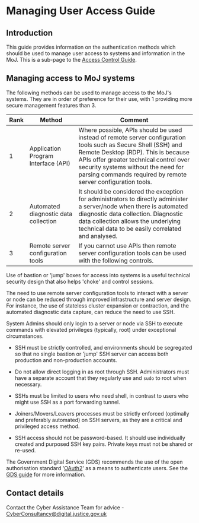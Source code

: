 # Managing User Access Guide

## Introduction

This guide provides information on the authentication methods which should be used to manage user access to systems and information in the MoJ. This is a sub-page to the [Access Control Guide](access-control-guide.md).

## Managing access to MoJ systems

The following methods can be used to manage access to the MoJ's systems. They are in order of preference for their use, with 1 providing more secure management features than 3.

|Rank|Method|Comment|
|----|------|-------|
|1|Application Program Interface \(API\)|Where possible, APIs should be used instead of remote server configuration tools such as Secure Shell \(SSH\) and Remote Desktop \(RDP\). This is because APIs offer greater technical control over security systems without the need for parsing commands required by remote server configuration tools.|
|2|Automated diagnostic data collection|It should be considered the exception for administrators to directly administer a server/node when there is automated diagnostic data collection. Diagnostic data collection allows the underlying technical data to be easily correlated and analysed.|
|3|Remote server configuration tools|If you cannot use APIs then remote server configuration tools can be used with the following controls.|

Use of bastion or 'jump' boxes for access into systems is a useful technical security design that also helps 'choke' and control sessions.

The need to use remote server configuration tools to interact with a server or node can be reduced through improved infrastructure and server design. For instance, the use of stateless cluster expansion or contraction, and the automated diagnostic data capture, can reduce the need to use SSH.

System Admins should only login to a server or node via SSH to execute commands with elevated privileges \(typically, root\) under exceptional circumstances.

-   SSH must be strictly controlled, and environments should be segregated so that no single bastion or 'jump' SSH server can access both production and non-production accounts.

-   Do not allow direct logging in as root through SSH. Administrators must have a separate account that they regularly use and `sudo` to root when necessary.

-   SSHs must be limited to users who need shell, in contrast to users who might use SSH as a port forwarding tunnel.

-   Joiners/Movers/Leavers processes must be strictly enforced \(optimally and preferably automated\) on SSH servers, as they are a critical and privileged access method.

-   SSH access should not be password-based. It should use individually created and purposed SSH key pairs. Private keys must not be shared or re-used.


The Government Digital Service \(GDS\) recommends the use of the open authorisation standard '[OAuth2](https://oauth.net/2/)' as a means to authenticate users. See the [GDS guide](https://www.gov.uk/guidance/gds-api-technical-and-data-standards) for more information.

## Contact details

Contact the Cyber Assistance Team for advice - [CyberConsultancy@digital.justice.gov.uk](mailto:CyberConsultancy@digital.justice.gov.uk)

